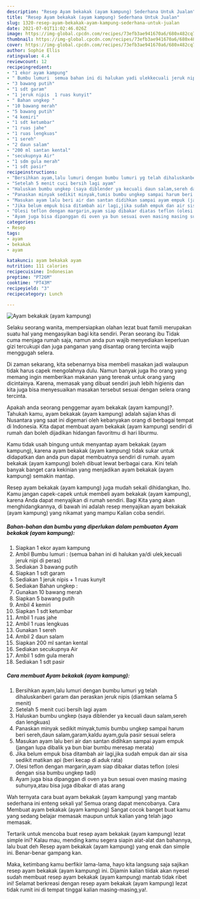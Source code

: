 ```yaml
---
description: "Resep Ayam bekakak (ayam kampung) Sederhana Untuk Jualan"
title: "Resep Ayam bekakak (ayam kampung) Sederhana Untuk Jualan"
slug: 1320-resep-ayam-bekakak-ayam-kampung-sederhana-untuk-jualan
date: 2021-07-01T11:02:46.026Z
image: https://img-global.cpcdn.com/recipes/73efb3ae941670a6/680x482cq70/ayam-bekakak-ayam-kampung-foto-resep-utama.jpg
thumbnail: https://img-global.cpcdn.com/recipes/73efb3ae941670a6/680x482cq70/ayam-bekakak-ayam-kampung-foto-resep-utama.jpg
cover: https://img-global.cpcdn.com/recipes/73efb3ae941670a6/680x482cq70/ayam-bekakak-ayam-kampung-foto-resep-utama.jpg
author: Sophie Ellis
ratingvalue: 4.4
reviewcount: 12
recipeingredient:
- "1 ekor ayam kampung"
- " Bumbu lumuri  semua bahan ini di halukan yadi ulekkecuali jeruk nipi di peras"
- "3 bawang putih"
- "1 sdt garam"
- "1 jeruk nipis  1 ruas kunyit"
- " Bahan ungkep "
- "10 bawang merah"
- "5 bawang putih"
- "4 kemiri"
- "1 sdt ketumbar"
- "1 ruas jahe"
- "1 ruas lengkuas"
- "1 sereh"
- "2 daun salam"
- "200 ml santan kental"
- "secukupnya Air"
- "1 sdm gula merah"
- "1 sdt pasir"
recipeinstructions:
- "Bersihkan ayam,lalu lumuri dengan bumbu lumuri yg telah dihaluskanberi garam dan peraskan jeruk nipis (diamkan selama 5 menit)"
- "Setelah 5 menit cuci bersih lagi ayam"
- "Haluskan bumbu ungkep (saya diblender ya kecuali daun salam,sereh dan lengkuas)"
- "Panaskan minyak sedikit minyak,tumis bumbu ungkep sampai harum beri sereh,daun salam,garam,kaldu ayam,gula pasir sesuai selera"
- "Masukan ayam lalu beri air dan santan didihkan sampai ayam empuk (jangan lupa dibalik ya bun biar bumbu meresap merata)"
- "Jika belum empuk bisa ditambah air lagi,jika sudah empuk dan air sisa sedikit matikan api (beri kecap di aduk rata)"
- "Olesi teflon dengan margarin,ayam siap dibakar diatas teflon (olesi dengan sisa bumbu ungkep tadi)"
- "Ayam juga bisa dipanggan di oven ya bun sesuai oven masing masing suhunya,atau bisa juga dibakar di atas arang"
categories:
- Resep
tags:
- ayam
- bekakak
- ayam

katakunci: ayam bekakak ayam 
nutrition: 111 calories
recipecuisine: Indonesian
preptime: "PT26M"
cooktime: "PT43M"
recipeyield: "3"
recipecategory: Lunch

---
```



![Ayam bekakak (ayam kampung)](https://img-global.cpcdn.com/recipes/73efb3ae941670a6/680x482cq70/ayam-bekakak-ayam-kampung-foto-resep-utama.jpg)

Selaku seorang wanita, mempersiapkan olahan lezat buat famili merupakan suatu hal yang mengasyikan bagi kita sendiri. Peran seorang ibu Tidak cuma menjaga rumah saja, namun anda pun wajib menyediakan keperluan gizi tercukupi dan juga panganan yang disantap orang tercinta wajib menggugah selera.

Di zaman  sekarang, kita sebenarnya bisa membeli masakan jadi walaupun tidak harus capek mengolahnya dulu. Namun banyak juga lho orang yang memang ingin memberikan makanan yang terenak untuk orang yang dicintainya. Karena, memasak yang dibuat sendiri jauh lebih higienis dan kita juga bisa menyesuaikan masakan tersebut sesuai dengan selera orang tercinta. 



Apakah anda seorang penggemar ayam bekakak (ayam kampung)?. Tahukah kamu, ayam bekakak (ayam kampung) adalah sajian khas di Nusantara yang saat ini digemari oleh kebanyakan orang di berbagai tempat di Indonesia. Kita dapat membuat ayam bekakak (ayam kampung) sendiri di rumah dan boleh dijadikan hidangan favoritmu di hari liburmu.

Kamu tidak usah bingung untuk menyantap ayam bekakak (ayam kampung), karena ayam bekakak (ayam kampung) tidak sukar untuk didapatkan dan anda pun dapat membuatnya sendiri di rumah. ayam bekakak (ayam kampung) boleh dibuat lewat berbagai cara. Kini telah banyak banget cara kekinian yang menjadikan ayam bekakak (ayam kampung) semakin mantap.

Resep ayam bekakak (ayam kampung) juga mudah sekali dihidangkan, lho. Kamu jangan capek-capek untuk membeli ayam bekakak (ayam kampung), karena Anda dapat menyajikan di rumah sendiri. Bagi Kita yang akan menghidangkannya, di bawah ini adalah resep menyajikan ayam bekakak (ayam kampung) yang nikamat yang mampu Kalian coba sendiri.

<!--inarticleads1-->

##### Bahan-bahan dan bumbu yang diperlukan dalam pembuatan Ayam bekakak (ayam kampung):

1. Siapkan 1 ekor ayam kampung
1. Ambil  Bumbu lumuri : (semua bahan ini di halukan ya/di ulek,kecuali jeruk nipi di peras)
1. Sediakan 3 bawang putih
1. Siapkan 1 sdt garam
1. Sediakan 1 jeruk nipis + 1 ruas kunyit
1. Sediakan  Bahan ungkep :
1. Gunakan 10 bawang merah
1. Siapkan 5 bawang putih
1. Ambil 4 kemiri
1. Siapkan 1 sdt ketumbar
1. Ambil 1 ruas jahe
1. Ambil 1 ruas lengkuas
1. Gunakan 1 sereh
1. Ambil 2 daun salam
1. Siapkan 200 ml santan kental
1. Sediakan secukupnya Air
1. Ambil 1 sdm gula merah
1. Sediakan 1 sdt pasir




<!--inarticleads2-->

##### Cara membuat Ayam bekakak (ayam kampung):

1. Bersihkan ayam,lalu lumuri dengan bumbu lumuri yg telah dihaluskanberi garam dan peraskan jeruk nipis (diamkan selama 5 menit)
1. Setelah 5 menit cuci bersih lagi ayam
1. Haluskan bumbu ungkep (saya diblender ya kecuali daun salam,sereh dan lengkuas)
1. Panaskan minyak sedikit minyak,tumis bumbu ungkep sampai harum beri sereh,daun salam,garam,kaldu ayam,gula pasir sesuai selera
1. Masukan ayam lalu beri air dan santan didihkan sampai ayam empuk (jangan lupa dibalik ya bun biar bumbu meresap merata)
1. Jika belum empuk bisa ditambah air lagi,jika sudah empuk dan air sisa sedikit matikan api (beri kecap di aduk rata)
1. Olesi teflon dengan margarin,ayam siap dibakar diatas teflon (olesi dengan sisa bumbu ungkep tadi)
1. Ayam juga bisa dipanggan di oven ya bun sesuai oven masing masing suhunya,atau bisa juga dibakar di atas arang




Wah ternyata cara buat ayam bekakak (ayam kampung) yang mantab sederhana ini enteng sekali ya! Semua orang dapat mencobanya. Cara Membuat ayam bekakak (ayam kampung) Sangat cocok banget buat kamu yang sedang belajar memasak maupun untuk kalian yang telah jago memasak.

Tertarik untuk mencoba buat resep ayam bekakak (ayam kampung) lezat simple ini? Kalau mau, mending kamu segera siapin alat-alat dan bahannya, lalu buat deh Resep ayam bekakak (ayam kampung) yang enak dan simple ini. Benar-benar gampang kan. 

Maka, ketimbang kamu berfikir lama-lama, hayo kita langsung saja sajikan resep ayam bekakak (ayam kampung) ini. Dijamin kalian tiidak akan nyesel sudah membuat resep ayam bekakak (ayam kampung) mantab tidak ribet ini! Selamat berkreasi dengan resep ayam bekakak (ayam kampung) lezat tidak rumit ini di tempat tinggal kalian masing-masing,ya!.

